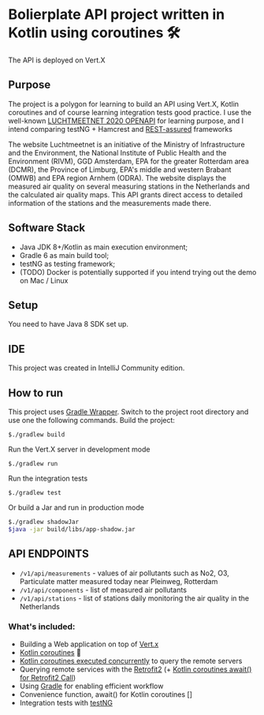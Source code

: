# Bolierplate API project written in Kotlin using coroutines 🛠
The API is deployed on Vert.X
## Purpose
The project is a polygon for learning to build an API using Vert.X, Kotlin coroutines
and of course learning integration tests good practice.
I use the well-known [LUCHTMEETNET 2020 OPENAPI](https://api-docs.luchtmeetnet.nl/) for learning purpose,
and I intend comparing testNG + Hamcrest and [REST-assured](https://github.com/rest-assured/rest-assured) frameworks

The website Luchtmeetnet is an initiative of the Ministry of Infrastructure and the Environment, 
the National Institute of Public Health and the Environment (RIVM), GGD Amsterdam, EPA for the greater Rotterdam area (DCMR), 
the Province of Limburg, EPA's middle and western Brabant (OMWB) and EPA region Arnhem (ODRA). 
The website displays the measured air quality on several measuring stations in the Netherlands and the calculated air quality maps.
This API grants direct access to detailed information of the stations and the measurements made there.

## Software Stack
* Java JDK 8+/Kotlin as main execution environment;
* Gradle 6 as main build tool;
* testNG as testing framework;
* (TODO) Docker is potentially supported if you intend trying out the demo on Mac / Linux 

## Setup
You need to have Java 8 SDK set up.

## IDE
This project was created in IntelliJ Community edition.

## How to run
This project uses [Gradle Wrapper](https://docs.gradle.org/current/userguide/gradle_wrapper.html).
Switch to the project root directory and use one the following commands.
Build the project:
```
$./gradlew build 
```
Run the Vert.X server in development mode
```
$./gradlew run 
```
Run the integration tests
```
$./gradlew test 
```
Or build a Jar and run in production mode
 ```sh
 $./gradlew shadowJar
 $java -jar build/libs/app-shadow.jar
 ``` 

## API ENDPOINTS
* `/v1/api/measurements` - values of air pollutants such as No2, O3, Particulate matter measured today near Pleinweg, Rotterdam
* `/v1/api/components` - list of measured air pollutants
* `/v1/api/stations` - list of stations daily monitoring the air quality in the Netherlands


### What's included:

* Building a Web application on top of [Vert.x](http://vertx.io/)
* [Kotlin coroutines](http://vertx.io/docs/vertx-lang-kotlin-coroutines/kotlin/) 🎉
* [Kotlin coroutines executed concurrently](https://kotlinexpertise.com/kotlin-coroutines-concurrency/) to query the remote servers  
* Querying remote services with the [Retrofit2](https://github.com/square/retrofit) (+ [Kotlin coroutines await() for Retrofit2 Call](https://github.com/gildor/kotlin-coroutines-retrofit))
* Using [Gradle](https://gradle.org/) for enabling efficient workflow
* Convenience function, await() for Kotlin coroutines []
* Integration tests with [testNG](https://github.com/cbeust/testng)